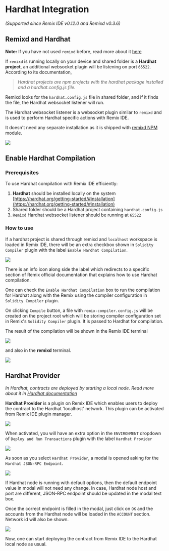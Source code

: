 Hardhat Integration
============

_(Supported since Remix IDE v0.12.0 and Remixd v0.3.6)_

Remixd and Hardhat
------------------

**Note:** If you have not used `remixd` before, read more about it [here](./remixd.html)

If `remixd` is running locally on your device and shared folder is a **Hardhat project**, an additional websocket plugin will be listening on port `65522`. According to its documentation,

> _Hardhat projects are npm projects with the hardhat package installed and a hardhat.config.js file._

Remixd looks for the `hardhat.config.js` file in shared folder, and if it finds the file, the Hardhat websocket listener will run.

The Hardhat websocket listener is a websocket plugin similar to `remixd` and is used to perform Hardhat specific actions with Remix IDE. 

It doesn't need any separate installation as it is shipped with [remixd NPM](https://www.npmjs.com/package/@remix-project/remixd) module.

![](images/a-hardhat-remixd.png)

Enable Hardhat Compilation
------------------

### Prerequisites

To use Hardhat compilation with Remix IDE efficiently:

1. **Hardhat** should be installed locally on the system [https://hardhat.org/getting-started/#installation](https://hardhat.org/getting-started/#installation)
2. Shared folder should be a Hardhat project containing `hardhat.config.js`
3. `Remixd` Hardhat websocket listener should be running at `65522`

### How to use

If a hardhat project is shared through remixd and `localhost` workspace is loaded in Remix IDE, there will be an extra checkbox shown in `Solidity Compiler` plugin with the label `Enable Hardhat Compilation`.

![](images/a-hardhat-compilation.png)

There is an info icon along side the label which redirects to a specific section of Remix official documentation that explains how to use Hardhat compilation.

One can check the `Enable Hardhat Compilation` box to run the compilation for Hardhat along with the Remix using the compiler configuration in `Solidity Compiler` plugin.

On clicking `Compile` button, a file with `remix-compiler.config.js` will be created on the project root which will be storing compiler configuration set in Remix's `Solidity Compiler` plugin. It is passed to Hardhat for compilation.

The result of the compilation will be shown in the Remix IDE terminal 

![](images/a-hardhat-compilation-success.png)

and also in the **remixd** terminal.

![](images/a-hardhat-compilation-success-remixd.png)

Hardhat Provider
------------------

_In Hardhat, contracts are deployed by starting a local node. Read more about it in [Hardhat documentation](https://hardhat.org/getting-started/#connecting-a-wallet-or-dapp-to-hardhat-network)_

**Hardhat Provider** is a plugin on Remix IDE which enables users to deploy the contract to the Hardhat 'localhost' network. This plugin can be activated from Remix IDE plugin manager.

![](images/a-hardhat-provider.png)

When activated, you will have an extra option in the `ENVIRONMENT` dropdown of `Deploy and Run Transactions` plugin with the label `Hardhat Provider`

![](images/a-hardhat-provider-dropdown.png)

As soon as you select `Hardhat Provider`, a modal is opened asking for the `Hardhat JSON-RPC Endpoint`.

![](images/a-hardhat-provider-modal.png)

If Hardhat node is running with default options, then the default endpoint value in modal will not need any change. In case, Hardhat node host and port are different, JSON-RPC endpoint should be updated in the modal text box.

Once the correct endpoint is filled in the modal, just click on `OK` and the accounts from the Hardhat node will be loaded in the `ACCOUNT` section. Network id will also be shown.

![](images/a-hardhat-provider-connected.png)

Now, one can start deploying the contract from Remix IDE to the Hardhat local node as usual.






